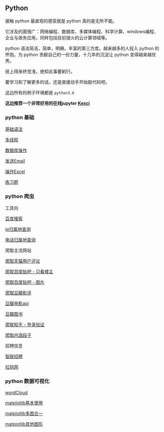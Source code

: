 ## Python

接触 python 最直观的感受就是 python 真的是无所不能。

它涉及的面很广：网络编程、数据库、多媒体编程、科学计算、windows编程、企业与政务应用，同样包括目前很火的云计算领域等。

python 语法简洁，简单，明确，丰富的第三方库。越来越多的人投入 python 的怀抱，为 python 贡献自己的一份力量，十几年的沉淀让 python 变得越来越优秀。

纸上得来终觉浅，绝知此事要躬行。

要学习和了解更多的话，还是直接动手开始敲代码吧。

这边所有的例子环境都是 `python3.6`

**这边推荐一个非常好用的在线jupyter [Kesci](https://www.kesci.com/)**

### python 基础

[基础语法](https://github.com/GlacierBo/Notes/blob/master/Python/python_base/python_base.md)

[多线程](https://github.com/GlacierBo/Notes/blob/master/Python/python_spider_theads/theads.py)

[数据库操作](https://github.com/GlacierBo/Notes/blob/master/Python/python_sql/python%E6%95%B0%E6%8D%AE%E5%BA%93%E6%93%8D%E4%BD%9C.md)

[发送Email](https://github.com/GlacierBo/Notes/blob/master/Python/SMS/Email_test.py)

[操作Excel](https://github.com/GlacierBo/Notes/tree/master/Python/python_excel)

[练习题](https://github.com/GlacierBo/Notes/tree/master/Python/program)

### python 爬虫

工具向

[百度搜索](https://github.com/GlacierBo/Notes/blob/master/Python/python_spider_Tool/baidu_search.py)

[ip归属地查询](https://github.com/GlacierBo/Notes/blob/master/Python/python_spider_Tool/search_ip.py)

[电话归属地查询](https://github.com/GlacierBo/Notes/blob/master/Python/python_spider_Tool/search_phone.py)

爬取主流网站

[爬取天猫用户评论](https://github.com/GlacierBo/Notes/blob/master/Python/python_spider_tianmao/tianmao.py)

[爬取百度贴吧 - 只看楼主](https://github.com/GlacierBo/Notes/blob/master/Python/python_spider_tieba/tieba.py)

[爬取百度贴吧 - 图片](https://github.com/GlacierBo/Notes/blob/master/Python/python_spider_tieba/tieba_img.py)

[爬取豆瓣影评](https://github.com/GlacierBo/Notes/blob/master/Python/python_spider_douban/dangni.py)

[豆瓣电影api](https://github.com/GlacierBo/Notes/blob/master/Python/python_spider_douban/film_api.py)

[豆瓣图书](https://github.com/GlacierBo/Notes/blob/master/Python/python_spider_douban/classification.py)

[爬取知乎 - 登录验证](https://github.com/GlacierBo/Notes/blob/master/Python/python_spider_zhihu/zhihu.py)

[爬取内涵段子](https://github.com/GlacierBo/Notes/blob/master/Python/python_spider_duanzi/duanzi.py)

招聘信息

[智联招聘](https://github.com/GlacierBo/Notes/blob/master/Python/python_spider_lagou/zhilian.py)

[拉钩网](https://github.com/GlacierBo/Notes/blob/master/Python/python_spider_lagou/lagou.py)

### python 数据可视化

[wordCloud](https://github.com/GlacierBo/Notes/blob/master/Python/python_spider_tieba/wordCloud.py)

[matplotlib基本使用](https://www.kesci.com/apps/home/project/5a7a902787f59f7b77dcfc00)

[matplotlib多图合一](https://www.kesci.com/apps/home/project/5a7ab22287f59f7b77dd0b88)

[matplotlib其他图形](https://www.kesci.com/apps/home/project/5a7aa14087f59f7b77dd02d0)